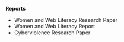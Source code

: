 **Reports**

- Women and Web Literacy Research Paper
- Women and Web Literacy Report
- Cyberviolence Research Paper
